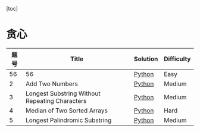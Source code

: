[toc]

# 贪心

| 题号 | Title                                          | Solution                                                                                | Difficulty |
| ---- | ---------------------------------------------- | --------------------------------------------------------------------------------------- | ---------- |
| 56    | 56                                       | [Python](./solutions/0001.%20Two%20Sum.py)                                              | Easy       |
| 2    | Add Two Numbers                                | [Python](./solutions/0002.%20Add%20Two%20Numbers.py)                                    | Medium     |
| 3    | Longest Substring Without Repeating Characters | [Python](./solutions/0003.%20Longest%20Substring%20Without%20Repeating%20Characters.py) | Medium     |
| 4    | Median of Two Sorted Arrays                    | [Python](./solutions/0004.%20Median%20of%20Two%20Sorted%20Arrays.py)                    | Hard       |
| 5    | Longest Palindromic Substring                  | [Python](./solutions/0005.%20Longest%20Palindromic%20Substring.py)                      | Medium     |
